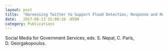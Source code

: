 ```yaml
---
layout: post
title:  "Harnessing Twitter to Support Flood Detection, Response and Recovery in Jakarta, Indonesia 2016"
date:   2017-08-13 15:08:10 -0500
category: Publications
---
```

Social Media for Government Services, eds. S. Nepal, C. Paris, D. Georgakopoulos.
